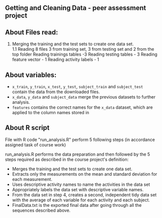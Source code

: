 
## Getting and Cleaning Data - peer assessment project

## About Files read:  
1. Merging the training and the test sets to create one data set.   
  1.1 Reading  8 files 3 from training set, 3 from testing set and 2 from the top folder
    Reading trainings tables   -3 
    Reading testing tables   - 3
    Reading feature vector   - 1
    Reading activity labels  - 1

## About variables:   
* `x_train`, `y_train`, `x_test`, `y_test`, `subject_train` and `subject_test` contain the data from the downloaded files.
* `x_data`, `y_data` and `subject_data` merge the previous datasets to further analysis.
* `features` contains the correct names for the `x_data` dataset, which are applied to the column names stored in

## About R script
File with R code "run_analysis.R" perform 5 following steps (in accordance assigned task of course work)

run_analysis.R performs the data preparation and then followed by the 5 steps required as described in the course project's definition:
   - Merges the training and the test sets to create one data set.
   - Extracts only the measurements on the mean and standard deviation for each measurement.
   - Uses descriptive activity names to name the activities in the data set
   - Appropriately labels the data set with descriptive variable names.
   - From the data set in step 4, creates a second, independent tidy data set with the average of          each variable for each activity and each subject.
   - FinalData.txt is the exported final data after going through all the sequences described above.



